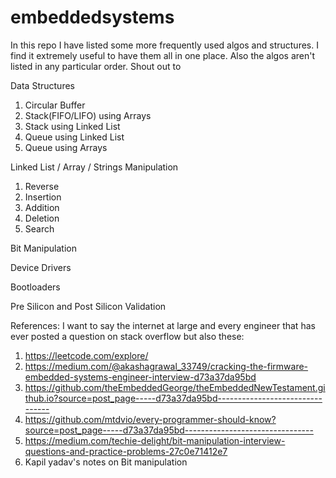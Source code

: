 # embeddedsystems

In this repo I have listed some more frequently used algos and structures. I find it extremely useful to have them all in one place. Also the algos aren't listed in any particular order. Shout out to 

Data Structures

1. Circular Buffer
2. Stack(FIFO/LIFO) using Arrays
3. Stack using Linked List
4. Queue using Linked List
5. Queue using Arrays

Linked List / Array / Strings Manipulation

1. Reverse
2. Insertion
3. Addition
4. Deletion
5. Search

Bit Manipulation

Device Drivers


Bootloaders

Pre Silicon and Post Silicon Validation




References:
I want to say the internet at large and every engineer that has ever posted a question on stack overflow but also these:

1. https://leetcode.com/explore/
2. https://medium.com/@akashagrawal_33749/cracking-the-firmware-embedded-systems-engineer-interview-d73a37da95bd
3. https://github.com/theEmbeddedGeorge/theEmbeddedNewTestament.github.io?source=post_page-----d73a37da95bd--------------------------------
4. https://github.com/mtdvio/every-programmer-should-know?source=post_page-----d73a37da95bd--------------------------------
5. https://medium.com/techie-delight/bit-manipulation-interview-questions-and-practice-problems-27c0e71412e7
6. Kapil yadav's notes on Bit manipulation
